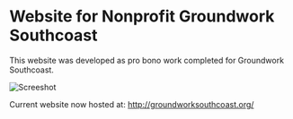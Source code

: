 # Website for Nonprofit Groundwork Southcoast

This website was developed as pro bono work completed for Groundwork Southcoast.

![Screeshot](https://github.com/DvdByrn/website-nonprofit-gw/screenshot_GroundworkSouthCoast.png)

Current website now hosted at: http://groundworksouthcoast.org/
